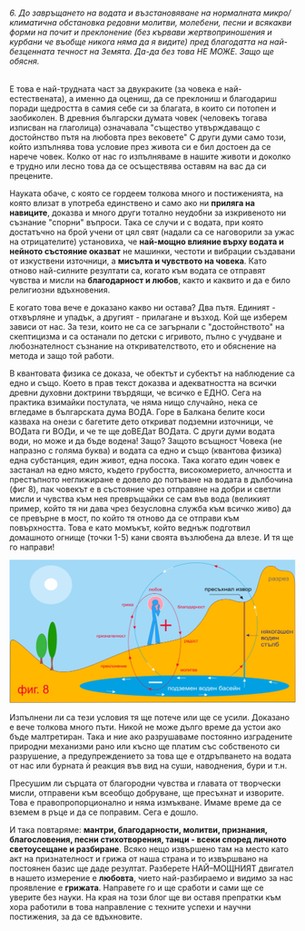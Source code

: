 ###### 6. До завръщането на водата и възстановяване на нормалната микро/климатична обстановка редовни молитви, молебени, песни и всякакви форми на почит и преклонение (без кървави жертвоприношения и курбани че въобще никога няма да я видите) пред благодатта на най-безценната течност на Земята. Да-да без това НЕ МОЖЕ. Защо ще обясня.

Е това е най-трудната част за двукраките (за човека е най-естествената), а именно да оцениш, да се преклониш и благодариш поради щедростта в самия себе си за благата, в които си потопен и заобиколен. В древния български думата човек (человекъ тогава изписван на глаголица) означавала "същество утвърждаващо с достойнство пътя на любовта през вековете" С други думи само този, който изпълнява това условие през живота си е бил достоен да се нарече човек. Колко от нас го изпълняваме в нашите животи и доколко е трудно или лесно това да се осъществява оставям на вас да си прецените. 

Науката обаче, с която се гордеем толкова много и постиженията, на която влизат в употреба единствено и само ако ни **приляга на навиците**, доказва и много други тотално неудобни за изкривеното ни съзнание "спорни" въпроси.  Така се случи и с водата, при която достатъчно на брой учени от цял свят (надали са се наговорили за ужас на отрицателите) установиха, че **най-мощно влияние върху водата и нейното състояние оказват** не машинки, честоти и вибрации създавани от изкуствени източници, а **мисълта и чувството на човека**. Като отново най-силните резултати са, когато към водата се отправят чувства и мисли на **благодарност и любов**, както и каквито и да е било религиозни вдъхновения. 
   
Е когато това вече е доказано какво ни остава? Два пътя. Единият - отхвърляне и упадък, а другият - прилагане и възход. Кой ще изберем зависи от нас. За тези, които не са се загърнали с "достойнството" на скептицизма и са останали по детски с игривото, пълно с учудване и любознателност съзнание на откривателството, ето и обяснение на метода и защо той работи.

В квантовата физика се доказа, че обектът и субектът на наблюдение са едно и също. Което в прав текст доказва и адекватността на всички древни духовни доктрини твърдящи, че всичко е ЕДНО.  Сега на практика взимайки постулата, че няма нищо случайно, нека се вгледаме в българската дума ВОДА. Горе в Балкана белите коси казваха на онези с багетите дето откриват подземни източници, че ВОДата ги ВОДи, и че те ще доВЕДат ВОДата. С други думи водата води, но може и да бъде водена! Защо? Защото всъщност Човека (не напразно с голяма буква) и водата са едно и също (квантова физика) една субстанция, един живот, една посока. Така когато един човек е застанал на едно място, където грубостта, високомерието, алчността и престъпното неглижиране е довело до потъване на водата в дълбочина (фиг 8), пак човекът е в състояние чрез отправяне на добри и светли мисли и чувства към нея превръщайки се сам във вода (великият пример, който тя ни дава чрез безусловна служба към всичко живо) да се превърне в мост, по който тя отново да се отправи към повърхността. Това е като момъкът, който веднъж подготвил домашното огнище (точки 1-5) кани своята възлюбена да влезе. И тя ще го направи!

![Фигура 8](/fig8.jpg "Фигура 8")     

Изпълнени ли са тези условия тя ще потече или ще се усили. Доказано е вече толкова много пъти. Никой не може дълго време да устои ако бъде малтретиран. Така и ние ако разрушаваме постоянно изградените природни механизми рано или късно ще платим със собственото си разрушение, а предупреждението за това ще е отдръпването на водата от нас или бурната ѝ реакция във вид на суши, наводнения, бури и т.н.
  
Пресушим ли сърцата от благородни чувства и главата от творчески мисли, отправени към всеобщо добруване, ще пресъхнат и изворите. Това е правопропорционално и няма измъкване. Имаме време да се вземем в ръце и да се поправим. Сега е дошло.
   
И така повтаряме: **мантри, благодарности, молитви, признания, благословения, песни стихотворения, танци - всеки според личното светоусещане и разбиране**. Всяко нещо извършено там на место като акт на признателност и грижа от наша страна и то извършвано на постоянен базис ще даде резултат. Разберете НАЙ–МОЩНИЯТ двигател в нашето измерение е **любовта**, чието най-разбираемо и видимо за нас проявление е **грижата**. Направете го и ще сработи и сами ще се уверите без науки. На края на този блог ще ви оставя препратки към хора работили в това направление с техните успехи и научни постижения, за да се вдъхновите.


